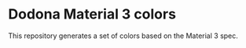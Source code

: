 # Dodona Material 3 colors

This repository generates a set of colors based on the Material 3 spec.
